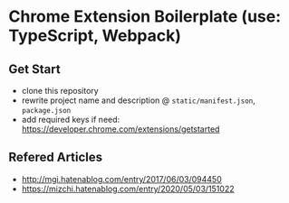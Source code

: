 # Chrome Extension Boilerplate (use: TypeScript, Webpack)

## Get Start

- clone this repository
- rewrite project name and description @ `static/manifest.json`, `package.json`
- add required keys if need: https://developer.chrome.com/extensions/getstarted

## Refered Articles

- http://mgi.hatenablog.com/entry/2017/06/03/094450
- https://mizchi.hatenablog.com/entry/2020/05/03/151022